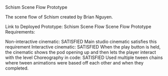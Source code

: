 Schism Scene Flow Prototype

The scene flow of Schism created by Brian Nguyen.

Link to Deployed Prototype: Schism Scene Flow
Scene Flow Prototype Requirements:

   Non-interactive cinematic: SATISFIED
        Main studio cinematic satisfies this requirement
   Interactive cinematic: SATISFIED
        When the play button is held, the cinematic shows the pod opening up and then lets the player interact with the level
   Choreography in code: SATISFIED
        Used multiple tween chains where tween animations were based off each other and when they completed. 
